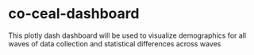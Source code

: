 # co-ceal-dashboard
This plotly dash dashboard will be used to visualize demographics for all waves of data collection and statistical differences across waves

